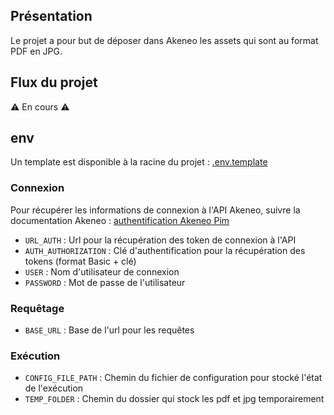 ## Présentation

Le projet a pour but de déposer dans Akeneo les assets qui sont au format PDF en JPG.

## Flux du projet

⚠️ En cours ⚠️

## env

Un template est disponible à la racine du projet : [.env.template](./.env.template)

### Connexion

Pour récupérer les informations de connexion à l'API Akeneo, 
suivre la documentation Akeneo : [authentification Akeneo Pim](https://api.akeneo.com/documentation/authentication.html)

- `URL_AUTH` : Url pour la récupération des token de connexion à l'API
- `AUTH_AUTHORIZATION` : Clé d'authentification pour la récupération des tokens (format Basic + clé)
- `USER` : Nom d'utilisateur de connexion
- `PASSWORD` : Mot de passe de l'utilisateur

### Requêtage
- `BASE_URL` : Base de l'url pour les requêtes

### Exécution
- `CONFIG_FILE_PATH` : Chemin du fichier de configuration pour stocké l'état de l'exécution
- `TEMP_FOLDER` : Chemin du dossier qui stock les pdf et jpg temporairement

